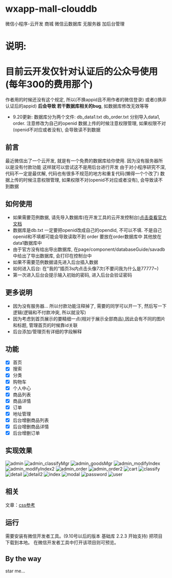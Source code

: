 # wxapp-mall-clouddb
微信小程序-云开发 商城 微信云数据库 无服务器 加后台管理
# 说明:
# 目前云开发仅针对认证后的公众号使用(每年300的费用那个)
作者用的时候还没有这个规定, 所以(不换appid且不用作者的微信登录) 或者()换非认证后的appid)
**后会导致 若干数据库相关的bug**, 如数据库修改无效等等 

+ 9.20更新: 数据库分为两个文件: db_data1.txt db_order.txt 分别导入data1, order. 注意修改为自己的openid
  数据上传的时候注意权限管理, 如果权限不对(openid不对应或者没有), 会导致读不到数据
## 前言
最近微信出了一个云开发, 就是有一个免费的数据库给你使用.
因为没有服务器所以是没有付款功能
这样就可以尝试这不是用后台进行开发
由于对小程序研究不深, 代码不一定是最优解, 代码也有很多不规范的地方和重复代码(懒得一个个改了)
数据上传的时候注意权限管理, 如果权限不对(openid不对应或者没有), 会导致读不到数据
## 如何使用
+ 如果需要范例数据, 请先导入数据库(在开发工具的云开发控制台)[点击查看官方文档](https://developers.weixin.qq.com/miniprogram/dev/wxcloud/guide/database/import.html)
+ 数据库是db.txt 一定要把openid改成自己的opendid, 不可以不填. 不是自己openid和不填都可能会导致读取不到
  order 要放在order数据库中 其他放在data1数据库中
+ 由于官方没有给出导出数据库, 在page/component/databaseGuide/savadb中给出了导出数据库, 会打印在控制台中  
+ 如果不需要范例数据请先进入后台插入数据
+ 如何进入后台: 在"我的"插页3s内点击头像7次(不要问我为什么是77777~)
+ 第一次进入后台会提示输入初始的密码, 进入后台会验证密码
## 更多说明
+ 因为没有服务器...  所以付款功能注释掉了, 需要的同学可以开一下, 然后写一下逻辑(逻辑和不付款冲突, 所以就没写)
+ 因为考虑到首页展示的要精细一点(相对于展示全部商品),因此会有不同的图片和标题, 管理首页的时候靠id关联 
+ 后台添加/管理页有详细的字段解释
## 功能
- [x] 首页
- [x] 搜索
- [x] 分类
- [x] 购物车
- [x] 个人中心
- [x] 商品列表
- [x] 商品详情
- [x] 订单
- [x] 地址管理
- [x] 后台增删商品列表
- [x] 后台增删商品详情
- [x] 后台增删订单

## 实现效果
![admin](http://pzx521521.github.io/pic/wxmailclouddb/admin.jpg) 
![admin_classifyMgr](http://pzx521521.github.io/pic/wxmailclouddb/admin_classifyMgr.jpg) 
![admin_goodsMgr](http://pzx521521.github.io/pic/wxmailclouddb/admin_goodsMgr.jpg) 
![admin_modifyIndex](http://pzx521521.github.io/pic/wxmailclouddb/admin_modifyIndex.jpg) 
![admin_modifyIndex2](http://pzx521521.github.io/pic/wxmailclouddb/admin_modifyIndex2.jpg) 
![admin_order](http://pzx521521.github.io/pic/wxmailclouddb/admin_order.jpg) 
![admin_order2](http://pzx521521.github.io/pic/wxmailclouddb/admin_order2.jpg) 
![cart](http://pzx521521.github.io/pic/wxmailclouddb/cart.jpg) 
![classify](http://pzx521521.github.io/pic/wxmailclouddb/classify.jpg) 
![detail](http://pzx521521.github.io/pic/wxmailclouddb/detail.jpg) 
![detail2](http://pzx521521.github.io/pic/wxmailclouddb/detail2.jpg) 
![index](http://pzx521521.github.io/pic/wxmailclouddb/index.jpg) 
![modal](http://pzx521521.github.io/pic/wxmailclouddb/modal.jpg) 
![password](http://pzx521521.github.io/pic/wxmailclouddb/password.jpg) 
![user](http://pzx521521.github.io/pic/wxmailclouddb/user.jpg) 

## 相关
文章：[css参考](https://github.com/lin-xin/wxapp-mall)

## 运行
需要安装有微信开发者工具。(9.10号以后的版本 基础库 2.2.3 开始支持)
把项目下载到本地。
在微信开发者工具中打开该项目则可预览。
## By the way
star me...
